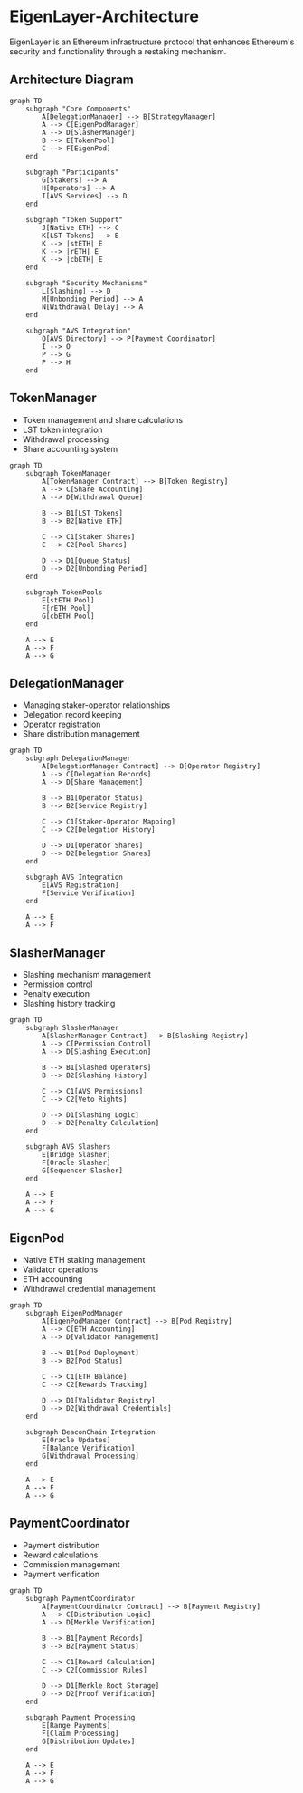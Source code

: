 # EigenLayer-Architecture
EigenLayer is an Ethereum infrastructure protocol that enhances Ethereum's security and functionality through a restaking mechanism.

## Architecture Diagram
```mermaid
graph TD
    subgraph "Core Components"
        A[DelegationManager] --> B[StrategyManager]
        A --> C[EigenPodManager]
        A --> D[SlasherManager]
        B --> E[TokenPool]
        C --> F[EigenPod]
    end

    subgraph "Participants"
        G[Stakers] --> A
        H[Operators] --> A
        I[AVS Services] --> D
    end

    subgraph "Token Support"
        J[Native ETH] --> C
        K[LST Tokens] --> B
        K --> |stETH| E
        K --> |rETH| E
        K --> |cbETH| E
    end

    subgraph "Security Mechanisms"
        L[Slashing] --> D
        M[Unbonding Period] --> A
        N[Withdrawal Delay] --> A
    end

    subgraph "AVS Integration"
        O[AVS Directory] --> P[Payment Coordinator]
        I --> O
        P --> G
        P --> H
    end
```

## TokenManager
- Token management and share calculations
- LST token integration
- Withdrawal processing
- Share accounting system
```mermaid
graph TD
    subgraph TokenManager
        A[TokenManager Contract] --> B[Token Registry]
        A --> C[Share Accounting]
        A --> D[Withdrawal Queue]
        
        B --> B1[LST Tokens]
        B --> B2[Native ETH]
        
        C --> C1[Staker Shares]
        C --> C2[Pool Shares]
        
        D --> D1[Queue Status]
        D --> D2[Unbonding Period]
    end

    subgraph TokenPools
        E[stETH Pool]
        F[rETH Pool]
        G[cbETH Pool]
    end

    A --> E
    A --> F
    A --> G
```

## DelegationManager
- Managing staker-operator relationships
- Delegation record keeping
- Operator registration
- Share distribution management
```mermaid
graph TD
    subgraph DelegationManager
        A[DelegationManager Contract] --> B[Operator Registry]
        A --> C[Delegation Records]
        A --> D[Share Management]
        
        B --> B1[Operator Status]
        B --> B2[Service Registry]
        
        C --> C1[Staker-Operator Mapping]
        C --> C2[Delegation History]
        
        D --> D1[Operator Shares]
        D --> D2[Delegation Shares]
    end

    subgraph AVS Integration
        E[AVS Registration]
        F[Service Verification]
    end

    A --> E
    A --> F
```

## SlasherManager
- Slashing mechanism management
- Permission control
- Penalty execution
- Slashing history tracking
```mermaid
graph TD
    subgraph SlasherManager
        A[SlasherManager Contract] --> B[Slashing Registry]
        A --> C[Permission Control]
        A --> D[Slashing Execution]
        
        B --> B1[Slashed Operators]
        B --> B2[Slashing History]
        
        C --> C1[AVS Permissions]
        C --> C2[Veto Rights]
        
        D --> D1[Slashing Logic]
        D --> D2[Penalty Calculation]
    end

    subgraph AVS Slashers
        E[Bridge Slasher]
        F[Oracle Slasher]
        G[Sequencer Slasher]
    end

    A --> E
    A --> F
    A --> G
```

## EigenPod 
- Native ETH staking management
- Validator operations
- ETH accounting
- Withdrawal credential management
```mermaid
graph TD
    subgraph EigenPodManager
        A[EigenPodManager Contract] --> B[Pod Registry]
        A --> C[ETH Accounting]
        A --> D[Validator Management]
        
        B --> B1[Pod Deployment]
        B --> B2[Pod Status]
        
        C --> C1[ETH Balance]
        C --> C2[Rewards Tracking]
        
        D --> D1[Validator Registry]
        D --> D2[Withdrawal Credentials]
    end

    subgraph BeaconChain Integration
        E[Oracle Updates]
        F[Balance Verification]
        G[Withdrawal Processing]
    end

    A --> E
    A --> F
    A --> G
```

## PaymentCoordinator
- Payment distribution
- Reward calculations
- Commission management
- Payment verification
```mermaid
graph TD
    subgraph PaymentCoordinator
        A[PaymentCoordinator Contract] --> B[Payment Registry]
        A --> C[Distribution Logic]
        A --> D[Merkle Verification]
        
        B --> B1[Payment Records]
        B --> B2[Payment Status]
        
        C --> C1[Reward Calculation]
        C --> C2[Commission Rules]
        
        D --> D1[Merkle Root Storage]
        D --> D2[Proof Verification]
    end

    subgraph Payment Processing
        E[Range Payments]
        F[Claim Processing]
        G[Distribution Updates]
    end

    A --> E
    A --> F
    A --> G
```
